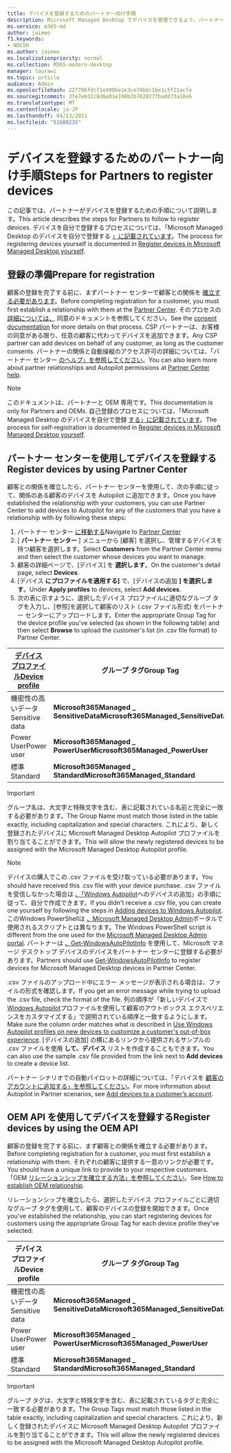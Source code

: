 ```yaml
---
title: デバイスを登録するためのパートナー向け手順
description: Microsoft Managed Desktop でデバイスを管理できるよう、パートナーがデバイスを登録する方法
ms.service: m365-md
author: jaimeo
f1.keywords:
- NOCSH
ms.author: jaimeo
ms.localizationpriority: normal
ms.collection: M365-modern-desktop
manager: laurawi
ms.topic: article
audience: Admin
ms.openlocfilehash: 227786fdcf1e490be1e3ce74bbc1be1c5f21acfe
ms.sourcegitcommit: 3fe7eb32c8d6e01e190b2b782827fbadd73a18e6
ms.translationtype: MT
ms.contentlocale: ja-JP
ms.lasthandoff: 04/13/2021
ms.locfileid: "51689235"
---
```

# <a name="steps-for-partners-to-register-devices"></a><span data-ttu-id="40ffd-103">デバイスを登録するためのパートナー向け手順</span><span class="sxs-lookup"><span data-stu-id="40ffd-103">Steps for Partners to register devices</span></span>


<span data-ttu-id="40ffd-104">この記事では、パートナーがデバイスを登録するための手順について説明します。</span><span class="sxs-lookup"><span data-stu-id="40ffd-104">This article describes the steps for Partners to follow to register devices.</span></span> <span data-ttu-id="40ffd-105">デバイスを自分で登録するプロセスについては、「Microsoft Managed Desktop のデバイスを自分で登録する [」に記載されています](register-devices-self.md)。</span><span class="sxs-lookup"><span data-stu-id="40ffd-105">The process for registering devices yourself is documented in [Register devices in Microsoft Managed Desktop yourself](register-devices-self.md).</span></span>



## <a name="prepare-for-registration"></a><span data-ttu-id="40ffd-106">登録の準備</span><span class="sxs-lookup"><span data-stu-id="40ffd-106">Prepare for registration</span></span> 
<span data-ttu-id="40ffd-107">顧客の登録を完了する前に、まずパートナー センターで顧客との関係を [確立する必要があります](https://partner.microsoft.com/dashboard)。</span><span class="sxs-lookup"><span data-stu-id="40ffd-107">Before completing registration for a customer, you must first establish a relationship with them at the [Partner Center](https://partner.microsoft.com/dashboard).</span></span> <span data-ttu-id="40ffd-108">そのプロセスの [詳細については、](/windows/deployment/windows-autopilot/registration-auth#csp-authorization) 同意のドキュメントを参照してください。</span><span class="sxs-lookup"><span data-stu-id="40ffd-108">See the [consent documentation](/windows/deployment/windows-autopilot/registration-auth#csp-authorization) for more details on that process.</span></span> <span data-ttu-id="40ffd-109">CSP パートナーは、お客様の同意がある限り、任意の顧客に代わってデバイスを追加できます。</span><span class="sxs-lookup"><span data-stu-id="40ffd-109">Any CSP partner can add devices on behalf of any customer, as long as the customer consents.</span></span> <span data-ttu-id="40ffd-110">パートナーの関係と自動操縦のアクセス許可の詳細については、「パートナー センター [のヘルプ」を参照してください](/partner-center/customers_revoke_admin_privileges#windows-autopilot)。</span><span class="sxs-lookup"><span data-stu-id="40ffd-110">You can also learn more about partner relationships and Autopilot permissions at [Partner Center help](/partner-center/customers_revoke_admin_privileges#windows-autopilot).</span></span>


> [!NOTE]
> <span data-ttu-id="40ffd-111">このドキュメントは、パートナーと OEM 専用です。</span><span class="sxs-lookup"><span data-stu-id="40ffd-111">This documentation is only for Partners and OEMs.</span></span> <span data-ttu-id="40ffd-112">自己登録のプロセスについては、「Microsoft Managed Desktop のデバイスを自分で登録 [する」に記載されています](register-devices-self.md)。</span><span class="sxs-lookup"><span data-stu-id="40ffd-112">The process for self-registration is documented in [Register devices in Microsoft Managed Desktop yourself](register-devices-self.md).</span></span>


## <a name="register-devices-by-using-partner-center"></a><span data-ttu-id="40ffd-113">パートナー センターを使用してデバイスを登録する</span><span class="sxs-lookup"><span data-stu-id="40ffd-113">Register devices by using Partner Center</span></span>

<span data-ttu-id="40ffd-114">顧客との関係を確立したら、パートナー センターを使用して、次の手順に従って、関係のある顧客のデバイスを Autopilot に追加できます。</span><span class="sxs-lookup"><span data-stu-id="40ffd-114">Once you have established the relationship with your customers, you can use Partner Center to add devices to Autopilot for any of the customers that you have a relationship with by following these steps:</span></span>

1. <span data-ttu-id="40ffd-115">パートナー センター [に移動する](https://partner.microsoft.com/dashboard)</span><span class="sxs-lookup"><span data-stu-id="40ffd-115">Navigate to [Partner Center](https://partner.microsoft.com/dashboard)</span></span>
2. <span data-ttu-id="40ffd-116">[ **パートナー センター** ] メニューから [顧客] を選択し、管理するデバイスを持つ顧客を選択します。</span><span class="sxs-lookup"><span data-stu-id="40ffd-116">Select **Customers** from the Partner Center menu and then select the customer whose devices you want to manage.</span></span>
3. <span data-ttu-id="40ffd-117">顧客の詳細ページで、[デバイス] を **選択します**。</span><span class="sxs-lookup"><span data-stu-id="40ffd-117">On the customer's detail page, select **Devices**.</span></span>
4. <span data-ttu-id="40ffd-118">[デバイス **にプロファイルを適用する]** で、[デバイスの追加 **] を選択します**。</span><span class="sxs-lookup"><span data-stu-id="40ffd-118">Under **Apply profiles** to devices, select **Add devices**.</span></span>
5. <span data-ttu-id="40ffd-119">次の表に示すように、選択したデバイス プロファイルに適切なグループ タグを入力し、[参照]を選択して顧客のリスト (.csv ファイル形式) をパートナー センターにアップロードします。</span><span class="sxs-lookup"><span data-stu-id="40ffd-119">Enter the appropriate Group Tag for the device profile you've selected (as shown in the following table) and then select **Browse** to upload the customer's list (in .csv file format) to Partner Center.</span></span>

|[<span data-ttu-id="40ffd-120">デバイス プロファイル</span><span class="sxs-lookup"><span data-stu-id="40ffd-120">Device profile</span></span>](../service-description/profiles.md)  |<span data-ttu-id="40ffd-121">グループ タグ</span><span class="sxs-lookup"><span data-stu-id="40ffd-121">Group Tag</span></span>  |
|---------|---------|
|<span data-ttu-id="40ffd-122">機密性の高いデータ</span><span class="sxs-lookup"><span data-stu-id="40ffd-122">Sensitive data</span></span>     |<span data-ttu-id="40ffd-123">**Microsoft365Managed \_ SensitiveData**</span><span class="sxs-lookup"><span data-stu-id="40ffd-123">**Microsoft365Managed\_SensitiveData**</span></span>    |
|<span data-ttu-id="40ffd-124">Power User</span><span class="sxs-lookup"><span data-stu-id="40ffd-124">Power user</span></span>     | <span data-ttu-id="40ffd-125">**Microsoft365Managed \_ PowerUser**</span><span class="sxs-lookup"><span data-stu-id="40ffd-125">**Microsoft365Managed\_PowerUser**</span></span>          |
|<span data-ttu-id="40ffd-126">標準</span><span class="sxs-lookup"><span data-stu-id="40ffd-126">Standard</span></span>     | <span data-ttu-id="40ffd-127">**Microsoft365Managed \_ Standard**</span><span class="sxs-lookup"><span data-stu-id="40ffd-127">**Microsoft365Managed\_Standard**</span></span>        |

> [!IMPORTANT]
> <span data-ttu-id="40ffd-128">グループ名は、大文字と特殊文字を含む、表に記載されている名前と完全に一致する必要があります。</span><span class="sxs-lookup"><span data-stu-id="40ffd-128">The Group Name must match those listed in the table exactly, including capitalization and special characters.</span></span> <span data-ttu-id="40ffd-129">これにより、新しく登録されたデバイスに Microsoft Managed Desktop Autopilot プロファイルを割り当てることができます。</span><span class="sxs-lookup"><span data-stu-id="40ffd-129">This will allow the newly registered devices to be assigned with the Microsoft Managed Desktop Autopilot profile.</span></span>

>[!NOTE]
> <span data-ttu-id="40ffd-130">デバイスの購入でこの .csv ファイルを受け取っている必要があります。</span><span class="sxs-lookup"><span data-stu-id="40ffd-130">You should have received this .csv file with your device purchase.</span></span> <span data-ttu-id="40ffd-131">.csv ファイルを受信しなかった場合は [、「Windows Autopilot](/windows/deployment/windows-autopilot/add-devices#collecting-the-hardware-id-from-existing-devices-using-powershell)へのデバイスの追加」の手順に従って、自分で作成できます。</span><span class="sxs-lookup"><span data-stu-id="40ffd-131">If you didn't receive a .csv file, you can create one yourself by following the steps in [Adding devices to Windows Autopilot](/windows/deployment/windows-autopilot/add-devices#collecting-the-hardware-id-from-existing-devices-using-powershell).</span></span> <span data-ttu-id="40ffd-132">このWindows PowerShellは [、Microsoft Managed Desktop Admin](./register-devices-self.md#obtain-the-hardware-hash)ポータルで使用されるスクリプトとは異なります。</span><span class="sxs-lookup"><span data-stu-id="40ffd-132">The Windows PowerShell script is different from the one used for the [Microsoft Managed Desktop Admin portal](./register-devices-self.md#obtain-the-hardware-hash).</span></span> <span data-ttu-id="40ffd-133">パートナーは [、Get-WindowsAutoPilotInfo](https://www.powershellgallery.com/packages/Get-WindowsAutoPilotInfo) を使用して、Microsoft マネージ デスクトップ デバイスのデバイスをパートナー センターに登録する必要があります。</span><span class="sxs-lookup"><span data-stu-id="40ffd-133">Partners should use [Get-WindowsAutoPilotInfo](https://www.powershellgallery.com/packages/Get-WindowsAutoPilotInfo) to register devices for Microsoft Managed Desktop devices in Partner Center.</span></span>

<span data-ttu-id="40ffd-134">.csv ファイルのアップロード中にエラー メッセージが表示される場合は、ファイルの形式を確認します。</span><span class="sxs-lookup"><span data-stu-id="40ffd-134">If you get an error message while trying to upload the .csv file, check the format of the file.</span></span> <span data-ttu-id="40ffd-135">列の順序が「新しいデバイスで [Windows Autopilot](/partner-center/autopilot#add-devices-to-a-customers-account)プロファイルを使用して顧客のアウトボックス エクスペリエンスをカスタマイズする」で説明されている順序と一致するようにします。</span><span class="sxs-lookup"><span data-stu-id="40ffd-135">Make sure the column order matches what is described in [Use Windows Autopilot profiles on new devices to customize a customer's out-of-box experience](/partner-center/autopilot#add-devices-to-a-customers-account).</span></span> <span data-ttu-id="40ffd-136">[デバイスの追加] の横にあるリンクから提供されるサンプルの .csv ファイルを使用 **して、デバイス** リストを作成することもできます。</span><span class="sxs-lookup"><span data-stu-id="40ffd-136">You can also use the sample .csv file provided from the link next to **Add devices** to create a device list.</span></span> 

<span data-ttu-id="40ffd-137">パートナー シナリオでの自動パイロットの詳細については、「デバイスを [顧客のアカウントに追加する」を参照してください](/partner-center/autopilot#add-devices-to-a-customers-account)。</span><span class="sxs-lookup"><span data-stu-id="40ffd-137">For more information about Autopilot in Partner scenarios, see [Add devices to a customer’s account](/partner-center/autopilot#add-devices-to-a-customers-account).</span></span>


## <a name="register-devices-by-using-the-oem-api"></a><span data-ttu-id="40ffd-138">OEM API を使用してデバイスを登録する</span><span class="sxs-lookup"><span data-stu-id="40ffd-138">Register devices by using the OEM API</span></span>

<span data-ttu-id="40ffd-139">顧客の登録を完了する前に、まず顧客との関係を確立する必要があります。</span><span class="sxs-lookup"><span data-stu-id="40ffd-139">Before completing registration for a customer, you must first establish a relationship with them.</span></span> <span data-ttu-id="40ffd-140">それぞれの顧客に提供する一意のリンクが必要です。</span><span class="sxs-lookup"><span data-stu-id="40ffd-140">You should have a unique link to provide to your respective customers.</span></span> <span data-ttu-id="40ffd-141">「OEM [リレーションシップを確立する方法」を参照してください](/windows/deployment/windows-autopilot/registration-auth#oem-authorization)。</span><span class="sxs-lookup"><span data-stu-id="40ffd-141">See [How to establish OEM relationship](/windows/deployment/windows-autopilot/registration-auth#oem-authorization).</span></span>

<span data-ttu-id="40ffd-142">リレーションシップを確立したら、選択したデバイス プロファイルごとに適切なグループ タグを使用して、顧客のデバイスの登録を開始できます。</span><span class="sxs-lookup"><span data-stu-id="40ffd-142">Once you've established the relationship, you can start registering devices for customers using the appropriate Group Tag for each device profile they've selected:</span></span>


|<span data-ttu-id="40ffd-143">デバイス プロファイル</span><span class="sxs-lookup"><span data-stu-id="40ffd-143">Device profile</span></span>  |<span data-ttu-id="40ffd-144">グループ タグ</span><span class="sxs-lookup"><span data-stu-id="40ffd-144">Group Tag</span></span>  |
|---------|---------|
|<span data-ttu-id="40ffd-145">機密性の高いデータ</span><span class="sxs-lookup"><span data-stu-id="40ffd-145">Sensitive data</span></span>     | <span data-ttu-id="40ffd-146">**Microsoft365Managed \_ SensitiveData**</span><span class="sxs-lookup"><span data-stu-id="40ffd-146">**Microsoft365Managed\_SensitiveData**</span></span>     |
|<span data-ttu-id="40ffd-147">Power User</span><span class="sxs-lookup"><span data-stu-id="40ffd-147">Power user</span></span>     | <span data-ttu-id="40ffd-148">**Microsoft365Managed \_ PowerUser**</span><span class="sxs-lookup"><span data-stu-id="40ffd-148">**Microsoft365Managed\_PowerUser**</span></span>          |
|<span data-ttu-id="40ffd-149">標準</span><span class="sxs-lookup"><span data-stu-id="40ffd-149">Standard</span></span>     | <span data-ttu-id="40ffd-150">**Microsoft365Managed \_ Standard**</span><span class="sxs-lookup"><span data-stu-id="40ffd-150">**Microsoft365Managed\_Standard**</span></span>      |

> [!IMPORTANT]
> <span data-ttu-id="40ffd-151">グループ タグは、大文字と特殊文字を含む、表に記載されているタグと完全に一致する必要があります。</span><span class="sxs-lookup"><span data-stu-id="40ffd-151">The Group Tags must match those listed in the table exactly, including capitalization and special characters.</span></span> <span data-ttu-id="40ffd-152">これにより、新しく登録されたデバイスに Microsoft Managed Desktop Autopilot プロファイルを割り当てることができます。</span><span class="sxs-lookup"><span data-stu-id="40ffd-152">This will allow the newly registered devices to be assigned with the Microsoft Managed Desktop Autopilot profile.</span></span>